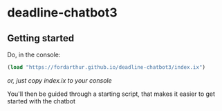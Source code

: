 # deadline-chatbot3

## Getting started

Do, in the console:

```clj
(load "https://fordarthur.github.io/deadline-chatbot3/index.ix")
```

*or, just copy index.ix to your console*

You'll then be guided through a starting script, that makes it easier to get started with the chatbot
